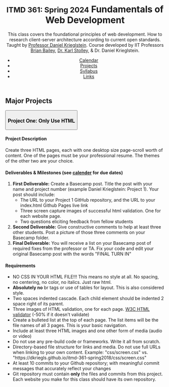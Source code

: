 <!DOCTYPE html>
<html lang="en" id="projects">
<head>
  <meta charset="utf-8">
  <title>ITMD 361: Fundamentals of Web Development</title>
  <meta name="viewport" content="width=device-width, initial-scale=1.0, shrink-to-fit=no">
  <link rel="stylesheet" href="css/screen.css" media="screen">
  <link rel="icon" type="image/x-icon" href="images/favicon.ico">
  <!--<script async src="js/site.js"></script>-->
  <script src="https://code.jquery.com/jquery-3.6.0.js"></script>
  <script src="https://code.jquery.com/ui/1.13.2/jquery-ui.js"></script>
  <script>
    $( function() {
      $( "#accordion" ).accordion();
    } );
  </script>
</head>
<body>
  <div id="page">
    <header id="header">
      <h1><small>ITMD 361&#x3a; <!--UPDATE-->Spring 2024</small> Fundamentals&nbsp;of Web Development</h1>
      <p class="tagline">
        This class covers the foundational principles of web development. How to research client-server
        architecture according to current open standards. Taught by
        <a href="index.html#instructor">Professor Daniel Krieglstein</a>. Course developed by IIT 
        Professors <a href="https://appliedtech.iit.edu/people/brian-bailey">Brian Bailey</a>, 
        <a href="https://humansciences.iit.edu/faculty/karl-stolley">Dr. Karl Stolley</a>, &amp; Dr. Daniel Krieglstein.
      </p>
      <nav id="navigation">
        <ul class="nav">
          <li id="nav-cal"><a href="index.html">Calendar</a></li>
          <li id="nav-pro"><a href="#">Projects</a></li>
          <li id="nav-pol"><a href="syllabus.html">Syllabus</a></li>
          <li id="nav-lnk"><a href="links.html">Links</a></li>
        </ul>
      </nav>
    </header>

  <main id="content">
    <section class="primary">
      <h2 class="label">Major Projects</h2>
      <button class="accordion">
        <h3>Project One: Only Use HTML</h3>
      </button>
      <div class="panel">
        <section class="description">
          <h4>Project Description</h4>
          <p>
            Create three HTML pages, each with one desktop size page-scroll worth of content. One of the 
            pages must be your professional resume. The themes of the other two are your choice. 
          </p>
        </section>
        <section class="deliverables">
          <h4>Deliverables &amp; Milestones (see <a href="index.html">calender</a> for due dates)</h4>
          <ol>
            <li>
              <strong>First Deliverable:</strong> Create a Basecamp post. Title the post with your name 
              and project number (example Daniel Krieglstein: Project 1). Your post should include:
              <ul>
                <li>
                  The URL to your Project 1 GitHub repository, and the URL to your index.html Github Pages
                  live link
                </li>
                <li>
                  Three screen capture images of successful html validation. One for each website page.
                </li>
                <li>
                  Two questions eliciting feedback from fellow students
                </li>
              </ul>            
            </li>
            <li>
              <strong>Second Deliverable:</strong> Give constructive comments to help at least three other
              students. Post a picture of those three comments on your Basecamp folder. 
            </li>
            <li>
              <strong>Final Deliverable:</strong> You will receive a list on your Basecamp post of required 
              fixes from the professor or TA. Fix your code and edit your original Basecamp post with the 
              words "FINAL TURN IN"
            </li> 
          </ol>
        </section>
        <section class="requirements">
          <h4>Requirements</h4>
          <ul>
            <li>
              NO CSS IN YOUR HTML FILE!!! This means no style at all. No spacing, no centering, no color, 
              no italics. Just raw html. 
            </li>
            <li>
              <strong>Absolutely no</strong> br tags or use of tables for layout. This is also considered 
              style. 
            </li>
            <li>
              Two spaces indented cascade. Each child element should be indented 2 space right of its parent. 
            </li>
            <li>
              Three images of HTML validation, one for each page. <a href="https://validator.w3.org/">W3C 
              HTML validator</a> (<span class="redfont">-50% if it doesn't validate</span>)
            </li>
            <li>
              Create a bulleted list at the top of each page. The list items will be the file names of all 3 
              pages. This is your basic navigation. 
            </li>
            <li>
              Include at least three HTML images and one other form of media (audio or video)
            </li>
            <li>
              Do not use any pre-build code or frameworks. Write it all from scratch.
            </li>
            <li>
              Directory-based file structure for links and media. Do not use full URLs when linking to your 
              own content. Example: "css/screen.css" vs. 
              "https://dkriegls.github.io/itmd-361-spring2018/css/screen.css"
            </li>
            <li>
              At least 10 commits to your Github repository; with meaningful commit messages that accurately
              reflect your changes
            </li>
            <li>
              Git repository must contain <strong>only</strong> the files and commits from this project. Each 
              website you make for this class should have its own repository.
            </li>
          </ul>
        </section>
  </div>      
</body>
</html>
